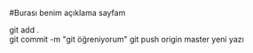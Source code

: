 #Burası benim açıklama sayfam

git add .<br>
git commit -m "git öğreniyorum"
git push origin master
yeni yazı
